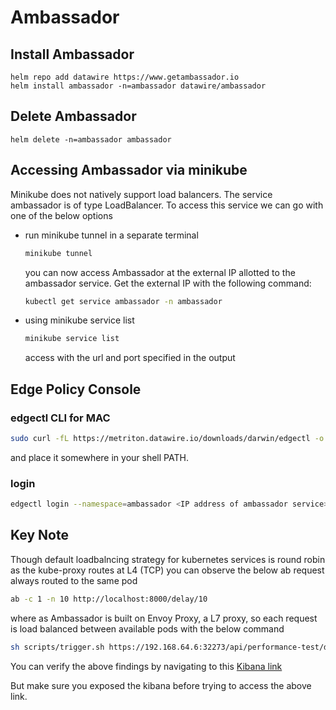 # Ambassador

## Install Ambassador
```
helm repo add datawire https://www.getambassador.io
helm install ambassador -n=ambassador datawire/ambassador
```

## Delete Ambassador
```
helm delete -n=ambassador ambassador
```

## Accessing Ambassador via minikube
Minikube does not natively support load balancers.
The service ambassador is of type LoadBalancer. To access this service we can go with one of the below options
  * run minikube tunnel in a separate terminal
    ```sh
    minikube tunnel
    ```
    you can now access Ambassador at the external IP allotted to the ambassador service. Get the external IP with the following command:
    ```sh
    kubectl get service ambassador -n ambassador
    ```
  * using minikube service list
    ```sh
    minikube service list
    ```
    access with the url and port specified in the output

## Edge Policy Console

### edgectl CLI for MAC
```sh
sudo curl -fL https://metriton.datawire.io/downloads/darwin/edgectl -o /usr/local/bin/edgectl && sudo chmod a+x /usr/local/bin/edgectl
```
and place it somewhere in your shell PATH.

### login
```sh
edgectl login --namespace=ambassador <IP address of ambassador service>
```

## Key Note
Though default loadbalncing strategy for kubernetes services is round robin as the kube-proxy routes at L4 (TCP) you can observe the below ab request always routed to the same pod
```sh
ab -c 1 -n 10 http://localhost:8000/delay/10
```

where as Ambassador is built on Envoy Proxy, a L7 proxy, so each request is load balanced between available pods with the below command
```sh
sh scripts/trigger.sh https://192.168.64.6:32273/api/performance-test/delay/50 10
```

You can verify the above findings by navigating to this [Kibana link](http://localhost:5601/app/kibana#/discover?_g=(filters:!(),refreshInterval:(pause:!t,value:0),time:(from:now-15m,to:now))&_a=(columns:!(kubernetes.pod_name,service,msg,level),filters:!(('$state':(store:appState),meta:(alias:!n,disabled:!f,index:d8107e50-f4bc-11ea-af91-018a76d20d86,key:service,negate:!f,params:(query:performance-test),type:phrase),query:(match_phrase:(service:performance-test)))),index:d8107e50-f4bc-11ea-af91-018a76d20d86,interval:auto,query:(language:kuery,query:delay),sort:!(!('@timestamp',desc))))

But make sure you exposed the kibana before trying to access the above link.
